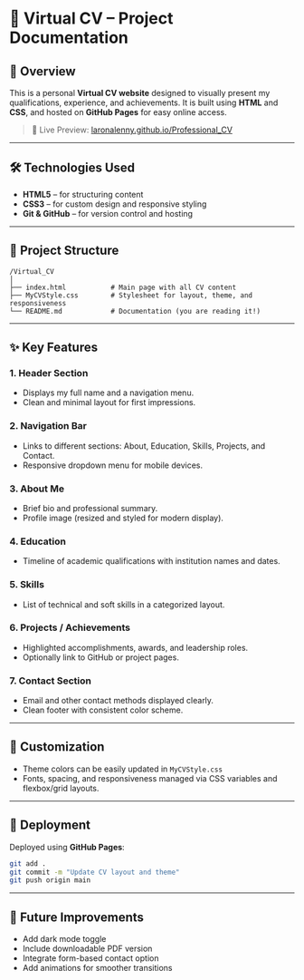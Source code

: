 
# 📄 Virtual CV – Project Documentation

## 🧾 Overview

This is a personal **Virtual CV website** designed to visually present my qualifications, experience, and achievements. It is built using **HTML** and **CSS**, and hosted on **GitHub Pages** for easy online access.

> 🔗 Live Preview: [laronalenny.github.io/Professional_CV](https://laronalenny.github.io/Professional_CV)

---

## 🛠️ Technologies Used

- **HTML5** – for structuring content
- **CSS3** – for custom design and responsive styling
- **Git & GitHub** – for version control and hosting

---

## 📂 Project Structure

```
/Virtual_CV
│
├── index.html           # Main page with all CV content
├── MyCVStyle.css        # Stylesheet for layout, theme, and responsiveness
└── README.md            # Documentation (you are reading it!)
```

---

## ✨ Key Features

### 1. **Header Section**
- Displays my full name and a navigation menu.
- Clean and minimal layout for first impressions.

### 2. **Navigation Bar**
- Links to different sections: About, Education, Skills, Projects, and Contact.
- Responsive dropdown menu for mobile devices.

### 3. **About Me**
- Brief bio and professional summary.
- Profile image (resized and styled for modern display).

### 4. **Education**
- Timeline of academic qualifications with institution names and dates.

### 5. **Skills**
- List of technical and soft skills in a categorized layout.

### 6. **Projects / Achievements**
- Highlighted accomplishments, awards, and leadership roles.
- Optionally link to GitHub or project pages.

### 7. **Contact Section**
- Email and other contact methods displayed clearly.
- Clean footer with consistent color scheme.

---

## 🎨 Customization

- Theme colors can be easily updated in `MyCVStyle.css`
- Fonts, spacing, and responsiveness managed via CSS variables and flexbox/grid layouts.

---

## 🚀 Deployment

Deployed using **GitHub Pages**:

```bash
git add .
git commit -m "Update CV layout and theme"
git push origin main
```

---

## 📌 Future Improvements

- Add dark mode toggle
- Include downloadable PDF version
- Integrate form-based contact option
- Add animations for smoother transitions
